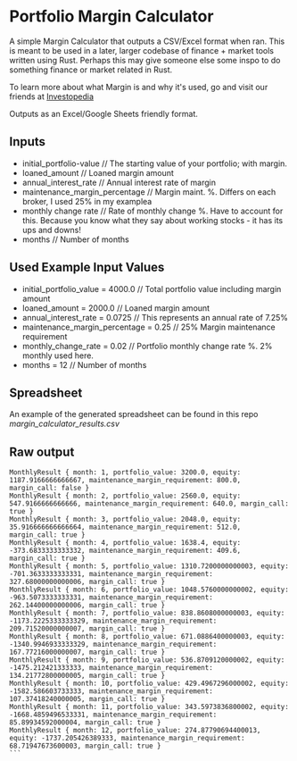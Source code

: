 # Portfolio Margin Calculator

A simple Margin Calculator that outputs a CSV/Excel format when ran. This is meant to be used in a later, larger codebase of finance + market tools written using Rust. Perhaps this may give someone else some inspo to do something finance or market related in Rust.

To learn more about what Margin is and why it's used, go and visit our friends at [Investopedia](https://www.investopedia.com/terms/m/margin.asp) 


Outputs as an Excel/Google Sheets friendly format.

## Inputs

- initial_portfolio-value  // The starting value of your portfolio; with margin.
- loaned_amount           // Loaned margin amount
- annual_interest_rate  // Annual interest rate of margin
- maintenance_margin_percentage // Margin maint. %. Differs on each broker, I used 25% in my examplea
- monthly change rate // Rate of monthly change %. Have to account for this. Because you know what they say about working stocks - it has its ups and downs!
- months // Number of months


## Used Example Input Values

- initial_portfolio_value = 4000.0 // Total portfolio value including margin amount
- loaned_amount = 2000.0 // Loaned margin amount
- annual_interest_rate  = 0.0725 // This represents an annual rate of 7.25%
- maintenance_margin_percentage = 0.25 // 25% Margin maintenance requirement
- monthly_change_rate = 0.02 // Portfolio monthly change rate %. 2% monthly used here.
- months = 12 // Number of months


## Spreadsheet 
An example of the generated spreadsheet can be found in this repo *margin_calculator_results.csv*


## Raw output
````
MonthlyResult { month: 1, portfolio_value: 3200.0, equity: 1187.9166666666667, maintenance_margin_requirement: 800.0, margin_call: false }
MonthlyResult { month: 2, portfolio_value: 2560.0, equity: 547.9166666666666, maintenance_margin_requirement: 640.0, margin_call: true }
MonthlyResult { month: 3, portfolio_value: 2048.0, equity: 35.916666666666664, maintenance_margin_requirement: 512.0, margin_call: true }
MonthlyResult { month: 4, portfolio_value: 1638.4, equity: -373.6833333333332, maintenance_margin_requirement: 409.6, margin_call: true }
MonthlyResult { month: 5, portfolio_value: 1310.7200000000003, equity: -701.3633333333331, maintenance_margin_requirement: 327.68000000000006, margin_call: true }
MonthlyResult { month: 6, portfolio_value: 1048.5760000000002, equity: -963.5073333333331, maintenance_margin_requirement: 262.14400000000006, margin_call: true }
MonthlyResult { month: 7, portfolio_value: 838.8608000000003, equity: -1173.2225333333329, maintenance_margin_requirement: 209.71520000000007, margin_call: true }
MonthlyResult { month: 8, portfolio_value: 671.0886400000003, equity: -1340.9946933333329, maintenance_margin_requirement: 167.77216000000007, margin_call: true }
MonthlyResult { month: 9, portfolio_value: 536.8709120000002, equity: -1475.212421333333, maintenance_margin_requirement: 134.21772800000005, margin_call: true }
MonthlyResult { month: 10, portfolio_value: 429.4967296000002, equity: -1582.586603733333, maintenance_margin_requirement: 107.37418240000005, margin_call: true }
MonthlyResult { month: 11, portfolio_value: 343.5973836800002, equity: -1668.4859496533331, maintenance_margin_requirement: 85.89934592000004, margin_call: true }
MonthlyResult { month: 12, portfolio_value: 274.87790694400013, equity: -1737.205426389333, maintenance_margin_requirement: 68.71947673600003, margin_call: true }
```
